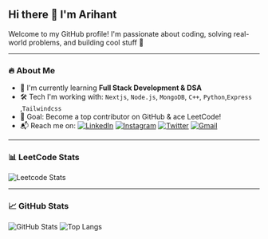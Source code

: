 ## Hi there 👋 I'm Arihant

Welcome to my GitHub profile! I'm passionate about coding, solving real-world problems, and building cool stuff 🚀

---

### 🔥 About Me
- 🧠 I'm currently learning **Full Stack Development & DSA**
- 🛠️ Tech I'm working with: `Nextjs`, `Node.js`, `MongoDB`, `C++`, `Python`,`Express` ,`Tailwindcss`
- 🎯 Goal: Become a top contributor on GitHub & ace LeetCode!
- 📬 Reach me on:
  [![LinkedIn](https://img.shields.io/badge/-LinkedIn-blue?logo=linkedin&style=flat-square)](https://www.linkedin.com/in/arihant-bhansali2312/)
  [![Instagram](https://img.shields.io/badge/-Instagram-E4405F?logo=instagram&style=flat-square)](https://instagram.com/arihant_bhansaliofficial/)
  [![Twitter](https://img.shields.io/badge/-Twitter-1DA1F2?logo=twitter&style=flat-square)](https://twitter.com/ArihantJain0101)
  [![Gmail](https://img.shields.io/badge/Gmail-D14836?style=flat-square&logo=gmail&logoColor=white)](mailto:arihantsbhansali2312@gmail.com)

---

### 📊 LeetCode Stats


![Leetcode Stats](https://leetcard.jacoblin.cool/ArihantBhansali?ext=heatmap)


---

### 📈 GitHub Stats
![GitHub Stats](https://github-readme-stats.vercel.app/api?username=Arihant2312&show_icons=true&theme=radical)
![Top Langs](https://github-readme-stats.vercel.app/api/top-langs/?username=Arihant2312&layout=compact&theme=radical)



<div align="center">






